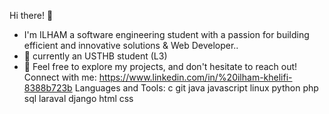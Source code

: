 Hi there! 👋
-  I'm ILHAM a software engineering student with a passion for building efficient and innovative solutions & Web Developer..
- 🌱  currently an USTHB student (L3)
- 💞️ Feel free to explore my projects, and don't hesitate to reach out!
Connect with me:
https://www.linkedin.com/in/%20ilham-khelifi-8388b723b
Languages and Tools:
c git java javascript linux  python php sql laraval django html css 
<!---
Ilham-khelifi/Ilham-khelifi is a ✨ special ✨ repository because its `README.md` (this file) appears on your GitHub profile.
You can click the Preview link to take a look at your changes.
--->

